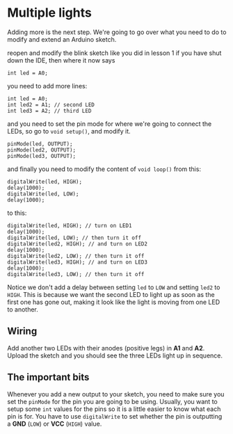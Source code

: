 # Multiple lights

Adding more is the next step. We're going to go over what you need to do to modify and extend an Arduino sketch.

reopen and modify the blink sketch like you did in lesson 1 if you have shut down the IDE, then where it now says

    int led = A0;

you need to add more lines:

    int led = A0;
    int led2 = A1; // second LED
    int led3 = A2; // third LED

and you need to set the pin mode for where we're going to connect the LEDs, so go to `void setup()`, and modify it.

    pinMode(led, OUTPUT);
    pinMode(led2, OUTPUT);
    pinMode(led3, OUTPUT);

and finally you need to modify the content of `void loop()` from this:

    digitalWrite(led, HIGH);
    delay(1000);
    digitalWrite(led, LOW);
    delay(1000);

to this:

    digitalWrite(led, HIGH); // turn on LED1
    delay(1000);
    digitalWrite(led, LOW); // then turn it off
    digitalWrite(led2, HIGH); // and turn on LED2
    delay(1000);
    digitalWrite(led2, LOW); // then turn it off
    digitalWrite(led3, HIGH); // and turn on LED3
    delay(1000);
    digitalWrite(led3, LOW); // then turn it off

Notice we don't add a delay between setting `led` to `LOW` and setting `led2` to `HIGH`. This is because we want the second LED to light up as soon as the first one has gone out, making it look like the light is moving from one LED to another.

Wiring
----

Add another two LEDs with their anodes (positive legs) in **A1** and **A2**. Upload the sketch and you should see the three LEDs light up in sequence.

The important bits
------

Whenever you add a new output to your sketch, you need to make sure you set the `pinMode` for the pin you are going to be using. Usually, you want to setup some `int` values for the pins so it is a little easier to know what each pin is for. You have to use `digitalWrite` to set whether the pin is outputting a **GND** (`LOW`) or **VCC** (`HIGH`) value.